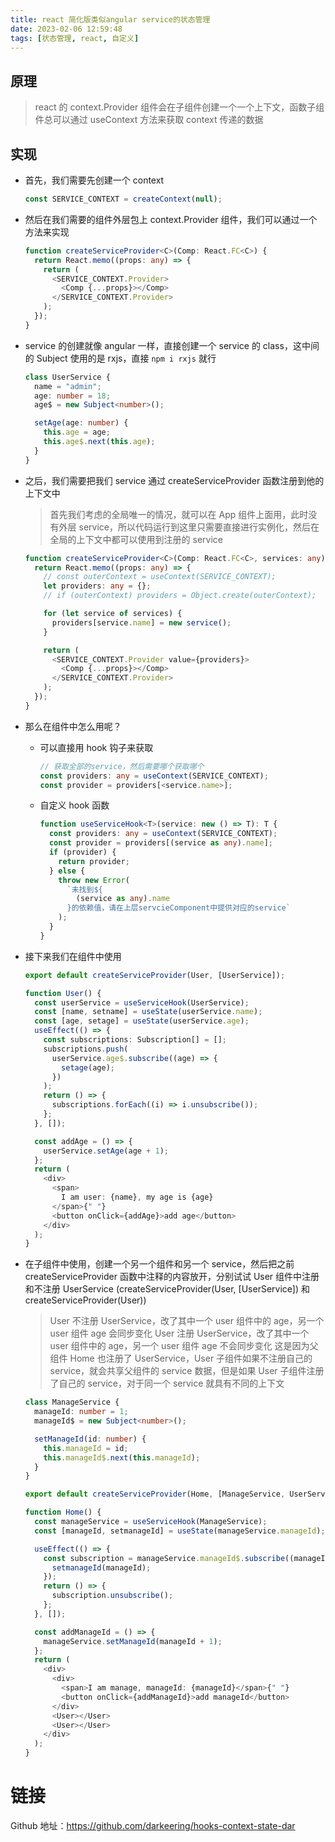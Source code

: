 ```yaml
---
title: react 简化版类似angular service的状态管理
date: 2023-02-06 12:59:48
tags: [状态管理, react, 自定义]
---
```


## 原理

> react 的 context.Provider 组件会在子组件创建一个一个上下文，函数子组件总可以通过 useContext 方法来获取 context 传递的数据

## 实现

- 首先，我们需要先创建一个 context

  ```typescript
  const SERVICE_CONTEXT = createContext(null);
  ```

- 然后在我们需要的组件外层包上 context.Provider 组件，我们可以通过一个方法来实现

  ```typescript
  function createServiceProvider<C>(Comp: React.FC<C>) {
    return React.memo((props: any) => {
      return (
        <SERVICE_CONTEXT.Provider>
          <Comp {...props}></Comp>
        </SERVICE_CONTEXT.Provider>
      );
    });
  }
  ```

- service 的创建就像 angular 一样，直接创建一个 service 的 class，这中间的 Subject 使用的是 rxjs，直接 `npm i rxjs` 就行

  ```typescript
  class UserService {
    name = "admin";
    age: number = 18;
    age$ = new Subject<number>();

    setAge(age: number) {
      this.age = age;
      this.age$.next(this.age);
    }
  }
  ```

- 之后，我们需要把我们 service 通过 createServiceProvider 函数注册到他的上下文中

  > 首先我们考虑的全局唯一的情况，就可以在 App 组件上面用，此时没有外层 service，所以代码运行到这里只需要直接进行实例化，然后在全局的上下文中都可以使用到注册的 service

  ```typescript
  function createServiceProvider<C>(Comp: React.FC<C>, services: any) {
    return React.memo((props: any) => {
      // const outerContext = useContext(SERVICE_CONTEXT);
      let providers: any = {};
      // if (outerContext) providers = Object.create(outerContext);

      for (let service of services) {
        providers[service.name] = new service();
      }

      return (
        <SERVICE_CONTEXT.Provider value={providers}>
          <Comp {...props}></Comp>
        </SERVICE_CONTEXT.Provider>
      );
    });
  }
  ```

- 那么在组件中怎么用呢？

  - 可以直接用 hook 钩子来获取

    ```typescript
    // 获取全部的service，然后需要哪个获取哪个
    const providers: any = useContext(SERVICE_CONTEXT);
    const provider = providers[<service.name>];
    ```

  - 自定义 hook 函数
    ```typescript
    function useServiceHook<T>(service: new () => T): T {
      const providers: any = useContext(SERVICE_CONTEXT);
      const provider = providers[(service as any).name];
      if (provider) {
        return provider;
      } else {
        throw new Error(
          `未找到${
            (service as any).name
          }的依赖值，请在上层servcieComponent中提供对应的service`
        );
      }
    }
    ```

- 接下来我们在组件中使用

  ```typescript
  export default createServiceProvider(User, [UserService]);

  function User() {
    const userService = useServiceHook(UserService);
    const [name, setname] = useState(userService.name);
    const [age, setage] = useState(userService.age);
    useEffect(() => {
      const subscriptions: Subscription[] = [];
      subscriptions.push(
        userService.age$.subscribe((age) => {
          setage(age);
        })
      );
      return () => {
        subscriptions.forEach((i) => i.unsubscribe());
      };
    }, []);

    const addAge = () => {
      userService.setAge(age + 1);
    };
    return (
      <div>
        <span>
          I am user: {name}, my age is {age}
        </span>{" "}
        <button onClick={addAge}>add age</button>
      </div>
    );
  }
  ```

- 在子组件中使用，创建一个另一个组件和另一个 service，然后把之前 createServiceProvider 函数中注释的内容放开，分别试试 User 组件中注册和不注册 UserService (createServiceProvider(User, [UserService]) 和 createServiceProvider(User))

  > User 不注册 UserService，改了其中一个 user 组件中的 age，另一个 user 组件 age 会同步变化
  > User 注册 UserService，改了其中一个 user 组件中的 age，另一个 user 组件 age 不会同步变化
  > 这是因为父组件 Home 也注册了 UserService，User 子组件如果不注册自己的 service，就会共享父组件的 service 数据，但是如果 User 子组件注册了自己的 service，对于同一个 service 就具有不同的上下文

  ```typescript
  class ManageService {
    manageId: number = 1;
    manageId$ = new Subject<number>();

    setManageId(id: number) {
      this.manageId = id;
      this.manageId$.next(this.manageId);
    }
  }

  export default createServiceProvider(Home, [ManageService, UserService]);

  function Home() {
    const manageService = useServiceHook(ManageService);
    const [manageId, setmanageId] = useState(manageService.manageId);

    useEffect(() => {
      const subscription = manageService.manageId$.subscribe((manageId) => {
        setmanageId(manageId);
      });
      return () => {
        subscription.unsubscribe();
      };
    }, []);

    const addManageId = () => {
      manageService.setManageId(manageId + 1);
    };
    return (
      <div>
        <div>
          <span>I am manage, manageId: {manageId}</span>{" "}
          <button onClick={addManageId}>add manageId</button>
        </div>
        <User></User>
        <User></User>
      </div>
    );
  }
  ```

# 链接

Github 地址：https://github.com/darkeering/hooks-context-state-dar
